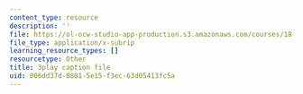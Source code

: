 ```yaml
---
content_type: resource
description: ''
file: https://ol-ocw-studio-app-production.s3.amazonaws.com/courses/18-065-matrix-methods-in-data-analysis-signal-processing-and-machine-learning-spring-2018/006dd37d08015e15f3ec63d05413fc5a_Xa2jPbURTjQ.srt
file_type: application/x-subrip
learning_resource_types: []
resourcetype: Other
title: 3play caption file
uid: 006dd37d-0801-5e15-f3ec-63d05413fc5a
---
```

